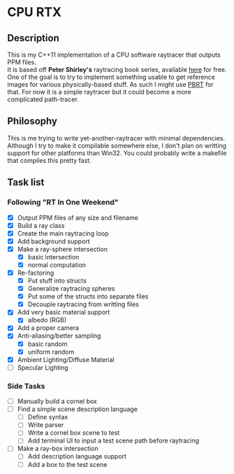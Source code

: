 # CPU RTX

## Description
This is my C++11 implementation of a CPU software raytracer that outputs PPM files.  
It is based off **Peter Shirley's** raytracing book series, available [here](http://www.realtimerendering.com/raytracing/ "FTP root to download PDF") for free.  
One of the goal is to try to implement something usable to get reference images for various physically-based stuff. As such I might use [PBRT](http://www.pbr-book.org/) for that. For now it is a simple raytracer but it could become a more complicated path-tracer.

## Philosophy
This is me trying to write yet-another-raytracer with minimal dependencies.  
Although I try to make it compilable somewhere else, I don't plan on writting support for other platforms than Win32. You could probably write a makefile that compiles this pretty fast.

## Task list
### Following "RT In One Weekend"
- [X] Output PPM files of any size and filename
- [X] Build a ray class
- [X] Create the main raytracing loop
- [X] Add background support
- [X] Make a ray-sphere intersection
  - [X] basic intersection
  - [X] normal computation
- [X] Re-factoring
  - [X] Put stuff into structs
  - [X] Generalize raytracing spheres
  - [X] Put some of the structs into separate files
  - [X] Decouple raytracing from writting files
- [X] Add very basic material support
  - [X] albedo (RGB)
- [X] Add a proper camera
- [X] Anti-aliasing/better sampling
  - [X] basic random
  - [X] uniform random
- [X] Ambient Lighting/Diffuse Material
- [ ] Specular Lighting

### Side Tasks
- [ ] Manually build a cornel box
- [ ] Find a simple scene description language
  - [ ] Define syntax
  - [ ] Write parser
  - [ ] Write a cornel box scene to test
  - [ ] Add terminal UI to input a test scene path before raytracing
- [ ] Make a ray-box intersection
  - [ ] Add description language support
  - [ ] Add a box to the test scene